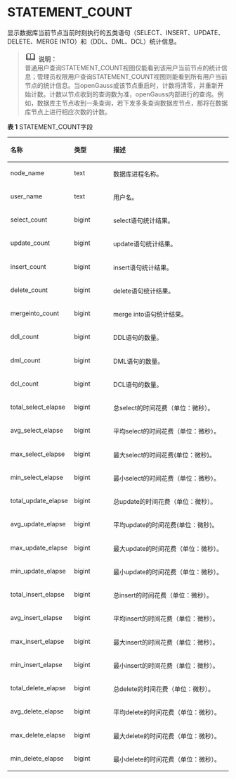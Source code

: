 # STATEMENT\_COUNT

显示数据库当前节点当前时刻执行的五类语句（SELECT、INSERT、UPDATE、DELETE、MERGE INTO）和（DDL、DML、DCL）统计信息。

>![](public_sys-resources/icon-note.png) **说明：**   
>普通用户查询STATEMENT\_COUNT视图仅能看到该用户当前节点的统计信息；管理员权限用户查询STATEMENT\_COUNT视图则能看到所有用户当前节点的统计信息。当openGauss或该节点重启时，计数将清零，并重新开始计数。计数以节点收到的查询数为准，openGauss内部进行的查询。例如，数据库主节点收到一条查询，若下发多条查询数据库节点，那将在数据库节点上进行相应次数的计数。  

**表 1**  STATEMENT\_COUNT字段

<a name="zh-cn_topic_0237122656_table1994171295613"></a>
<table><thead align="left"><tr id="zh-cn_topic_0237122656_row12237912135617"><th class="cellrowborder" valign="top" width="27.67%" id="mcps1.2.4.1.1"><p id="zh-cn_topic_0237122656_p923751216563"><a name="zh-cn_topic_0237122656_p923751216563"></a><a name="zh-cn_topic_0237122656_p923751216563"></a><strong id="zh-cn_topic_0237122656_b3237191216569"><a name="zh-cn_topic_0237122656_b3237191216569"></a><a name="zh-cn_topic_0237122656_b3237191216569"></a>名称</strong></p>
</th>
<th class="cellrowborder" valign="top" width="17.9%" id="mcps1.2.4.1.2"><p id="zh-cn_topic_0237122656_p723718126565"><a name="zh-cn_topic_0237122656_p723718126565"></a><a name="zh-cn_topic_0237122656_p723718126565"></a><strong id="zh-cn_topic_0237122656_b5237712185619"><a name="zh-cn_topic_0237122656_b5237712185619"></a><a name="zh-cn_topic_0237122656_b5237712185619"></a>类型</strong></p>
</th>
<th class="cellrowborder" valign="top" width="54.43%" id="mcps1.2.4.1.3"><p id="zh-cn_topic_0237122656_p142372125566"><a name="zh-cn_topic_0237122656_p142372125566"></a><a name="zh-cn_topic_0237122656_p142372125566"></a><strong id="zh-cn_topic_0237122656_b1623721215561"><a name="zh-cn_topic_0237122656_b1623721215561"></a><a name="zh-cn_topic_0237122656_b1623721215561"></a>描述</strong></p>
</th>
</tr>
</thead>
<tbody><tr id="zh-cn_topic_0237122656_row623751214563"><td class="cellrowborder" valign="top" width="27.67%" headers="mcps1.2.4.1.1 "><p id="zh-cn_topic_0237122656_p11237181295616"><a name="zh-cn_topic_0237122656_p11237181295616"></a><a name="zh-cn_topic_0237122656_p11237181295616"></a>node_name</p>
</td>
<td class="cellrowborder" valign="top" width="17.9%" headers="mcps1.2.4.1.2 "><p id="zh-cn_topic_0237122656_p1723771214566"><a name="zh-cn_topic_0237122656_p1723771214566"></a><a name="zh-cn_topic_0237122656_p1723771214566"></a>text</p>
</td>
<td class="cellrowborder" valign="top" width="54.43%" headers="mcps1.2.4.1.3 "><p id="zh-cn_topic_0237122656_p162371512205615"><a name="zh-cn_topic_0237122656_p162371512205615"></a><a name="zh-cn_topic_0237122656_p162371512205615"></a>数据库进程名称。</p>
</td>
</tr>
<tr id="zh-cn_topic_0237122656_row7237912125616"><td class="cellrowborder" valign="top" width="27.67%" headers="mcps1.2.4.1.1 "><p id="zh-cn_topic_0237122656_p1923781217567"><a name="zh-cn_topic_0237122656_p1923781217567"></a><a name="zh-cn_topic_0237122656_p1923781217567"></a>user_name</p>
</td>
<td class="cellrowborder" valign="top" width="17.9%" headers="mcps1.2.4.1.2 "><p id="zh-cn_topic_0237122656_p1623701215617"><a name="zh-cn_topic_0237122656_p1623701215617"></a><a name="zh-cn_topic_0237122656_p1623701215617"></a>text</p>
</td>
<td class="cellrowborder" valign="top" width="54.43%" headers="mcps1.2.4.1.3 "><p id="zh-cn_topic_0237122656_p6237171215617"><a name="zh-cn_topic_0237122656_p6237171215617"></a><a name="zh-cn_topic_0237122656_p6237171215617"></a>用户名。</p>
</td>
</tr>
<tr id="zh-cn_topic_0237122656_row7237181255619"><td class="cellrowborder" valign="top" width="27.67%" headers="mcps1.2.4.1.1 "><p id="zh-cn_topic_0237122656_p5237412125613"><a name="zh-cn_topic_0237122656_p5237412125613"></a><a name="zh-cn_topic_0237122656_p5237412125613"></a>select_count</p>
</td>
<td class="cellrowborder" valign="top" width="17.9%" headers="mcps1.2.4.1.2 "><p id="zh-cn_topic_0237122656_p112371612135610"><a name="zh-cn_topic_0237122656_p112371612135610"></a><a name="zh-cn_topic_0237122656_p112371612135610"></a>bigint</p>
</td>
<td class="cellrowborder" valign="top" width="54.43%" headers="mcps1.2.4.1.3 "><p id="zh-cn_topic_0237122656_p1623713122561"><a name="zh-cn_topic_0237122656_p1623713122561"></a><a name="zh-cn_topic_0237122656_p1623713122561"></a>select语句统计结果。</p>
</td>
</tr>
<tr id="zh-cn_topic_0237122656_row423714123565"><td class="cellrowborder" valign="top" width="27.67%" headers="mcps1.2.4.1.1 "><p id="zh-cn_topic_0237122656_p623711217564"><a name="zh-cn_topic_0237122656_p623711217564"></a><a name="zh-cn_topic_0237122656_p623711217564"></a>update_count</p>
</td>
<td class="cellrowborder" valign="top" width="17.9%" headers="mcps1.2.4.1.2 "><p id="zh-cn_topic_0237122656_p5237111213560"><a name="zh-cn_topic_0237122656_p5237111213560"></a><a name="zh-cn_topic_0237122656_p5237111213560"></a>bigint</p>
</td>
<td class="cellrowborder" valign="top" width="54.43%" headers="mcps1.2.4.1.3 "><p id="zh-cn_topic_0237122656_p1623891275610"><a name="zh-cn_topic_0237122656_p1623891275610"></a><a name="zh-cn_topic_0237122656_p1623891275610"></a>update语句统计结果。</p>
</td>
</tr>
<tr id="zh-cn_topic_0237122656_row72381121569"><td class="cellrowborder" valign="top" width="27.67%" headers="mcps1.2.4.1.1 "><p id="zh-cn_topic_0237122656_p1723831211565"><a name="zh-cn_topic_0237122656_p1723831211565"></a><a name="zh-cn_topic_0237122656_p1723831211565"></a>insert_count</p>
</td>
<td class="cellrowborder" valign="top" width="17.9%" headers="mcps1.2.4.1.2 "><p id="zh-cn_topic_0237122656_p7238612105612"><a name="zh-cn_topic_0237122656_p7238612105612"></a><a name="zh-cn_topic_0237122656_p7238612105612"></a>bigint</p>
</td>
<td class="cellrowborder" valign="top" width="54.43%" headers="mcps1.2.4.1.3 "><p id="zh-cn_topic_0237122656_p13238201295615"><a name="zh-cn_topic_0237122656_p13238201295615"></a><a name="zh-cn_topic_0237122656_p13238201295615"></a>insert语句统计结果。</p>
</td>
</tr>
<tr id="zh-cn_topic_0237122656_row16238412135617"><td class="cellrowborder" valign="top" width="27.67%" headers="mcps1.2.4.1.1 "><p id="zh-cn_topic_0237122656_p1238121235610"><a name="zh-cn_topic_0237122656_p1238121235610"></a><a name="zh-cn_topic_0237122656_p1238121235610"></a>delete_count</p>
</td>
<td class="cellrowborder" valign="top" width="17.9%" headers="mcps1.2.4.1.2 "><p id="zh-cn_topic_0237122656_p10238812135616"><a name="zh-cn_topic_0237122656_p10238812135616"></a><a name="zh-cn_topic_0237122656_p10238812135616"></a>bigint</p>
</td>
<td class="cellrowborder" valign="top" width="54.43%" headers="mcps1.2.4.1.3 "><p id="zh-cn_topic_0237122656_p42381412165617"><a name="zh-cn_topic_0237122656_p42381412165617"></a><a name="zh-cn_topic_0237122656_p42381412165617"></a>delete语句统计结果。</p>
</td>
</tr>
<tr id="zh-cn_topic_0237122656_row2238111295610"><td class="cellrowborder" valign="top" width="27.67%" headers="mcps1.2.4.1.1 "><p id="zh-cn_topic_0237122656_p1823821255612"><a name="zh-cn_topic_0237122656_p1823821255612"></a><a name="zh-cn_topic_0237122656_p1823821255612"></a>mergeinto_count</p>
</td>
<td class="cellrowborder" valign="top" width="17.9%" headers="mcps1.2.4.1.2 "><p id="zh-cn_topic_0237122656_p1623901235620"><a name="zh-cn_topic_0237122656_p1623901235620"></a><a name="zh-cn_topic_0237122656_p1623901235620"></a>bigint</p>
</td>
<td class="cellrowborder" valign="top" width="54.43%" headers="mcps1.2.4.1.3 "><p id="zh-cn_topic_0237122656_p15239412195615"><a name="zh-cn_topic_0237122656_p15239412195615"></a><a name="zh-cn_topic_0237122656_p15239412195615"></a>merge into语句统计结果。</p>
</td>
</tr>
<tr id="zh-cn_topic_0237122656_row3239131212562"><td class="cellrowborder" valign="top" width="27.67%" headers="mcps1.2.4.1.1 "><p id="zh-cn_topic_0237122656_p1623911127563"><a name="zh-cn_topic_0237122656_p1623911127563"></a><a name="zh-cn_topic_0237122656_p1623911127563"></a>ddl_count</p>
</td>
<td class="cellrowborder" valign="top" width="17.9%" headers="mcps1.2.4.1.2 "><p id="zh-cn_topic_0237122656_p12391512195615"><a name="zh-cn_topic_0237122656_p12391512195615"></a><a name="zh-cn_topic_0237122656_p12391512195615"></a>bigint</p>
</td>
<td class="cellrowborder" valign="top" width="54.43%" headers="mcps1.2.4.1.3 "><p id="zh-cn_topic_0237122656_p2023913125566"><a name="zh-cn_topic_0237122656_p2023913125566"></a><a name="zh-cn_topic_0237122656_p2023913125566"></a>DDL语句的数量。</p>
</td>
</tr>
<tr id="zh-cn_topic_0237122656_row142393122565"><td class="cellrowborder" valign="top" width="27.67%" headers="mcps1.2.4.1.1 "><p id="zh-cn_topic_0237122656_p2239112165617"><a name="zh-cn_topic_0237122656_p2239112165617"></a><a name="zh-cn_topic_0237122656_p2239112165617"></a>dml_count</p>
</td>
<td class="cellrowborder" valign="top" width="17.9%" headers="mcps1.2.4.1.2 "><p id="zh-cn_topic_0237122656_p1423921255616"><a name="zh-cn_topic_0237122656_p1423921255616"></a><a name="zh-cn_topic_0237122656_p1423921255616"></a>bigint</p>
</td>
<td class="cellrowborder" valign="top" width="54.43%" headers="mcps1.2.4.1.3 "><p id="zh-cn_topic_0237122656_p1923901219563"><a name="zh-cn_topic_0237122656_p1923901219563"></a><a name="zh-cn_topic_0237122656_p1923901219563"></a>DML语句的数量。</p>
</td>
</tr>
<tr id="zh-cn_topic_0237122656_row423991255613"><td class="cellrowborder" valign="top" width="27.67%" headers="mcps1.2.4.1.1 "><p id="zh-cn_topic_0237122656_p14239101215568"><a name="zh-cn_topic_0237122656_p14239101215568"></a><a name="zh-cn_topic_0237122656_p14239101215568"></a>dcl_count</p>
</td>
<td class="cellrowborder" valign="top" width="17.9%" headers="mcps1.2.4.1.2 "><p id="zh-cn_topic_0237122656_p123961210561"><a name="zh-cn_topic_0237122656_p123961210561"></a><a name="zh-cn_topic_0237122656_p123961210561"></a>bigint</p>
</td>
<td class="cellrowborder" valign="top" width="54.43%" headers="mcps1.2.4.1.3 "><p id="zh-cn_topic_0237122656_p3239112185612"><a name="zh-cn_topic_0237122656_p3239112185612"></a><a name="zh-cn_topic_0237122656_p3239112185612"></a>DCL语句的数量。</p>
</td>
</tr>
<tr id="zh-cn_topic_0237122656_row0239181225616"><td class="cellrowborder" valign="top" width="27.67%" headers="mcps1.2.4.1.1 "><p id="zh-cn_topic_0237122656_p14239111211561"><a name="zh-cn_topic_0237122656_p14239111211561"></a><a name="zh-cn_topic_0237122656_p14239111211561"></a>total_select_elapse</p>
</td>
<td class="cellrowborder" valign="top" width="17.9%" headers="mcps1.2.4.1.2 "><p id="zh-cn_topic_0237122656_p023961219565"><a name="zh-cn_topic_0237122656_p023961219565"></a><a name="zh-cn_topic_0237122656_p023961219565"></a>bigint</p>
</td>
<td class="cellrowborder" valign="top" width="54.43%" headers="mcps1.2.4.1.3 "><p id="zh-cn_topic_0237122656_p623913126560"><a name="zh-cn_topic_0237122656_p623913126560"></a><a name="zh-cn_topic_0237122656_p623913126560"></a>总select的时间花费（单位：微秒）。</p>
</td>
</tr>
<tr id="zh-cn_topic_0237122656_row13239111285612"><td class="cellrowborder" valign="top" width="27.67%" headers="mcps1.2.4.1.1 "><p id="zh-cn_topic_0237122656_p10239171285611"><a name="zh-cn_topic_0237122656_p10239171285611"></a><a name="zh-cn_topic_0237122656_p10239171285611"></a>avg_select_elapse</p>
</td>
<td class="cellrowborder" valign="top" width="17.9%" headers="mcps1.2.4.1.2 "><p id="zh-cn_topic_0237122656_p9239112125613"><a name="zh-cn_topic_0237122656_p9239112125613"></a><a name="zh-cn_topic_0237122656_p9239112125613"></a>bigint</p>
</td>
<td class="cellrowborder" valign="top" width="54.43%" headers="mcps1.2.4.1.3 "><p id="zh-cn_topic_0237122656_p9239812195619"><a name="zh-cn_topic_0237122656_p9239812195619"></a><a name="zh-cn_topic_0237122656_p9239812195619"></a>平均select的时间花费（单位：微秒）。</p>
</td>
</tr>
<tr id="zh-cn_topic_0237122656_row11239171212565"><td class="cellrowborder" valign="top" width="27.67%" headers="mcps1.2.4.1.1 "><p id="zh-cn_topic_0237122656_p723910124563"><a name="zh-cn_topic_0237122656_p723910124563"></a><a name="zh-cn_topic_0237122656_p723910124563"></a>max_select_elapse</p>
</td>
<td class="cellrowborder" valign="top" width="17.9%" headers="mcps1.2.4.1.2 "><p id="zh-cn_topic_0237122656_p10239512145611"><a name="zh-cn_topic_0237122656_p10239512145611"></a><a name="zh-cn_topic_0237122656_p10239512145611"></a>bigint</p>
</td>
<td class="cellrowborder" valign="top" width="54.43%" headers="mcps1.2.4.1.3 "><p id="zh-cn_topic_0237122656_p19239212195612"><a name="zh-cn_topic_0237122656_p19239212195612"></a><a name="zh-cn_topic_0237122656_p19239212195612"></a>最大select的时间花费(单位：微秒)。</p>
</td>
</tr>
<tr id="zh-cn_topic_0237122656_row62394127569"><td class="cellrowborder" valign="top" width="27.67%" headers="mcps1.2.4.1.1 "><p id="zh-cn_topic_0237122656_p623918126568"><a name="zh-cn_topic_0237122656_p623918126568"></a><a name="zh-cn_topic_0237122656_p623918126568"></a>min_select_elapse</p>
</td>
<td class="cellrowborder" valign="top" width="17.9%" headers="mcps1.2.4.1.2 "><p id="zh-cn_topic_0237122656_p42393123564"><a name="zh-cn_topic_0237122656_p42393123564"></a><a name="zh-cn_topic_0237122656_p42393123564"></a>bigint</p>
</td>
<td class="cellrowborder" valign="top" width="54.43%" headers="mcps1.2.4.1.3 "><p id="zh-cn_topic_0237122656_p424011220567"><a name="zh-cn_topic_0237122656_p424011220567"></a><a name="zh-cn_topic_0237122656_p424011220567"></a>最小select的时间花费（单位：微秒）。</p>
</td>
</tr>
<tr id="zh-cn_topic_0237122656_row924019127561"><td class="cellrowborder" valign="top" width="27.67%" headers="mcps1.2.4.1.1 "><p id="zh-cn_topic_0237122656_p22401912125619"><a name="zh-cn_topic_0237122656_p22401912125619"></a><a name="zh-cn_topic_0237122656_p22401912125619"></a>total_update_elapse</p>
</td>
<td class="cellrowborder" valign="top" width="17.9%" headers="mcps1.2.4.1.2 "><p id="zh-cn_topic_0237122656_p112401412105619"><a name="zh-cn_topic_0237122656_p112401412105619"></a><a name="zh-cn_topic_0237122656_p112401412105619"></a>bigint</p>
</td>
<td class="cellrowborder" valign="top" width="54.43%" headers="mcps1.2.4.1.3 "><p id="zh-cn_topic_0237122656_p162406123562"><a name="zh-cn_topic_0237122656_p162406123562"></a><a name="zh-cn_topic_0237122656_p162406123562"></a>总update的时间花费（单位：微秒）。</p>
</td>
</tr>
<tr id="zh-cn_topic_0237122656_row524031255614"><td class="cellrowborder" valign="top" width="27.67%" headers="mcps1.2.4.1.1 "><p id="zh-cn_topic_0237122656_p8240712105611"><a name="zh-cn_topic_0237122656_p8240712105611"></a><a name="zh-cn_topic_0237122656_p8240712105611"></a>avg_update_elapse</p>
</td>
<td class="cellrowborder" valign="top" width="17.9%" headers="mcps1.2.4.1.2 "><p id="zh-cn_topic_0237122656_p11240412145614"><a name="zh-cn_topic_0237122656_p11240412145614"></a><a name="zh-cn_topic_0237122656_p11240412145614"></a>bigint</p>
</td>
<td class="cellrowborder" valign="top" width="54.43%" headers="mcps1.2.4.1.3 "><p id="zh-cn_topic_0237122656_p22401112185613"><a name="zh-cn_topic_0237122656_p22401112185613"></a><a name="zh-cn_topic_0237122656_p22401112185613"></a>平均update的时间花费(单位：微秒)。</p>
</td>
</tr>
<tr id="zh-cn_topic_0237122656_row2024031275619"><td class="cellrowborder" valign="top" width="27.67%" headers="mcps1.2.4.1.1 "><p id="zh-cn_topic_0237122656_p18240101217564"><a name="zh-cn_topic_0237122656_p18240101217564"></a><a name="zh-cn_topic_0237122656_p18240101217564"></a>max_update_elapse</p>
</td>
<td class="cellrowborder" valign="top" width="17.9%" headers="mcps1.2.4.1.2 "><p id="zh-cn_topic_0237122656_p1024011215611"><a name="zh-cn_topic_0237122656_p1024011215611"></a><a name="zh-cn_topic_0237122656_p1024011215611"></a>bigint</p>
</td>
<td class="cellrowborder" valign="top" width="54.43%" headers="mcps1.2.4.1.3 "><p id="zh-cn_topic_0237122656_p13240161245612"><a name="zh-cn_topic_0237122656_p13240161245612"></a><a name="zh-cn_topic_0237122656_p13240161245612"></a>最大update的时间花费（单位：微秒）。</p>
</td>
</tr>
<tr id="zh-cn_topic_0237122656_row19240101218568"><td class="cellrowborder" valign="top" width="27.67%" headers="mcps1.2.4.1.1 "><p id="zh-cn_topic_0237122656_p16240512135612"><a name="zh-cn_topic_0237122656_p16240512135612"></a><a name="zh-cn_topic_0237122656_p16240512135612"></a>min_update_elapse</p>
</td>
<td class="cellrowborder" valign="top" width="17.9%" headers="mcps1.2.4.1.2 "><p id="zh-cn_topic_0237122656_p62401122560"><a name="zh-cn_topic_0237122656_p62401122560"></a><a name="zh-cn_topic_0237122656_p62401122560"></a>bigint</p>
</td>
<td class="cellrowborder" valign="top" width="54.43%" headers="mcps1.2.4.1.3 "><p id="zh-cn_topic_0237122656_p13240121212561"><a name="zh-cn_topic_0237122656_p13240121212561"></a><a name="zh-cn_topic_0237122656_p13240121212561"></a>最小update的时间花费（单位：微秒）。</p>
</td>
</tr>
<tr id="zh-cn_topic_0237122656_row8240121219567"><td class="cellrowborder" valign="top" width="27.67%" headers="mcps1.2.4.1.1 "><p id="zh-cn_topic_0237122656_p3240121285611"><a name="zh-cn_topic_0237122656_p3240121285611"></a><a name="zh-cn_topic_0237122656_p3240121285611"></a>total_insert_elapse</p>
</td>
<td class="cellrowborder" valign="top" width="17.9%" headers="mcps1.2.4.1.2 "><p id="zh-cn_topic_0237122656_p1124021295613"><a name="zh-cn_topic_0237122656_p1124021295613"></a><a name="zh-cn_topic_0237122656_p1124021295613"></a>bigint</p>
</td>
<td class="cellrowborder" valign="top" width="54.43%" headers="mcps1.2.4.1.3 "><p id="zh-cn_topic_0237122656_p47303468312"><a name="zh-cn_topic_0237122656_p47303468312"></a><a name="zh-cn_topic_0237122656_p47303468312"></a>总insert的时间花费（单位：微秒）。</p>
</td>
</tr>
<tr id="zh-cn_topic_0237122656_row924071215610"><td class="cellrowborder" valign="top" width="27.67%" headers="mcps1.2.4.1.1 "><p id="zh-cn_topic_0237122656_p1024021225617"><a name="zh-cn_topic_0237122656_p1024021225617"></a><a name="zh-cn_topic_0237122656_p1024021225617"></a>avg_insert_elapse</p>
</td>
<td class="cellrowborder" valign="top" width="17.9%" headers="mcps1.2.4.1.2 "><p id="zh-cn_topic_0237122656_p92402012175619"><a name="zh-cn_topic_0237122656_p92402012175619"></a><a name="zh-cn_topic_0237122656_p92402012175619"></a>bigint</p>
</td>
<td class="cellrowborder" valign="top" width="54.43%" headers="mcps1.2.4.1.3 "><p id="zh-cn_topic_0237122656_p824001205617"><a name="zh-cn_topic_0237122656_p824001205617"></a><a name="zh-cn_topic_0237122656_p824001205617"></a>平均insert的时间花费（单位：微秒）。</p>
</td>
</tr>
<tr id="zh-cn_topic_0237122656_row7240161235617"><td class="cellrowborder" valign="top" width="27.67%" headers="mcps1.2.4.1.1 "><p id="zh-cn_topic_0237122656_p15240181213568"><a name="zh-cn_topic_0237122656_p15240181213568"></a><a name="zh-cn_topic_0237122656_p15240181213568"></a>max_insert_elapse</p>
</td>
<td class="cellrowborder" valign="top" width="17.9%" headers="mcps1.2.4.1.2 "><p id="zh-cn_topic_0237122656_p02401812145620"><a name="zh-cn_topic_0237122656_p02401812145620"></a><a name="zh-cn_topic_0237122656_p02401812145620"></a>bigint</p>
</td>
<td class="cellrowborder" valign="top" width="54.43%" headers="mcps1.2.4.1.3 "><p id="zh-cn_topic_0237122656_p224061219563"><a name="zh-cn_topic_0237122656_p224061219563"></a><a name="zh-cn_topic_0237122656_p224061219563"></a>最大insert的时间花费（单位：微秒）。</p>
</td>
</tr>
<tr id="zh-cn_topic_0237122656_row1524011216565"><td class="cellrowborder" valign="top" width="27.67%" headers="mcps1.2.4.1.1 "><p id="zh-cn_topic_0237122656_p1624051285617"><a name="zh-cn_topic_0237122656_p1624051285617"></a><a name="zh-cn_topic_0237122656_p1624051285617"></a>min_insert_elapse</p>
</td>
<td class="cellrowborder" valign="top" width="17.9%" headers="mcps1.2.4.1.2 "><p id="zh-cn_topic_0237122656_p82411212105613"><a name="zh-cn_topic_0237122656_p82411212105613"></a><a name="zh-cn_topic_0237122656_p82411212105613"></a>bigint</p>
</td>
<td class="cellrowborder" valign="top" width="54.43%" headers="mcps1.2.4.1.3 "><p id="zh-cn_topic_0237122656_p224181265619"><a name="zh-cn_topic_0237122656_p224181265619"></a><a name="zh-cn_topic_0237122656_p224181265619"></a>最小insert的时间花费（单位：微秒）。</p>
</td>
</tr>
<tr id="zh-cn_topic_0237122656_row1824151215567"><td class="cellrowborder" valign="top" width="27.67%" headers="mcps1.2.4.1.1 "><p id="zh-cn_topic_0237122656_p4241312185612"><a name="zh-cn_topic_0237122656_p4241312185612"></a><a name="zh-cn_topic_0237122656_p4241312185612"></a>total_delete_elapse</p>
</td>
<td class="cellrowborder" valign="top" width="17.9%" headers="mcps1.2.4.1.2 "><p id="zh-cn_topic_0237122656_p624141217562"><a name="zh-cn_topic_0237122656_p624141217562"></a><a name="zh-cn_topic_0237122656_p624141217562"></a>bigint</p>
</td>
<td class="cellrowborder" valign="top" width="54.43%" headers="mcps1.2.4.1.3 "><p id="zh-cn_topic_0237122656_p324171217563"><a name="zh-cn_topic_0237122656_p324171217563"></a><a name="zh-cn_topic_0237122656_p324171217563"></a>总delete的时间花费（单位：微秒）。</p>
</td>
</tr>
<tr id="zh-cn_topic_0237122656_row19241012105613"><td class="cellrowborder" valign="top" width="27.67%" headers="mcps1.2.4.1.1 "><p id="zh-cn_topic_0237122656_p1624141245619"><a name="zh-cn_topic_0237122656_p1624141245619"></a><a name="zh-cn_topic_0237122656_p1624141245619"></a>avg_delete_elapse</p>
</td>
<td class="cellrowborder" valign="top" width="17.9%" headers="mcps1.2.4.1.2 "><p id="zh-cn_topic_0237122656_p112411112115610"><a name="zh-cn_topic_0237122656_p112411112115610"></a><a name="zh-cn_topic_0237122656_p112411112115610"></a>bigint</p>
</td>
<td class="cellrowborder" valign="top" width="54.43%" headers="mcps1.2.4.1.3 "><p id="zh-cn_topic_0237122656_p22411121563"><a name="zh-cn_topic_0237122656_p22411121563"></a><a name="zh-cn_topic_0237122656_p22411121563"></a>平均delete的时间花费（单位：微秒）。</p>
</td>
</tr>
<tr id="zh-cn_topic_0237122656_row1224112126565"><td class="cellrowborder" valign="top" width="27.67%" headers="mcps1.2.4.1.1 "><p id="zh-cn_topic_0237122656_p12411312165616"><a name="zh-cn_topic_0237122656_p12411312165616"></a><a name="zh-cn_topic_0237122656_p12411312165616"></a>max_delete_elapse</p>
</td>
<td class="cellrowborder" valign="top" width="17.9%" headers="mcps1.2.4.1.2 "><p id="zh-cn_topic_0237122656_p8241191265614"><a name="zh-cn_topic_0237122656_p8241191265614"></a><a name="zh-cn_topic_0237122656_p8241191265614"></a>bigint</p>
</td>
<td class="cellrowborder" valign="top" width="54.43%" headers="mcps1.2.4.1.3 "><p id="zh-cn_topic_0237122656_p16241121225615"><a name="zh-cn_topic_0237122656_p16241121225615"></a><a name="zh-cn_topic_0237122656_p16241121225615"></a>最大delete的时间花费（单位：微秒）。</p>
</td>
</tr>
<tr id="zh-cn_topic_0237122656_row1241141220565"><td class="cellrowborder" valign="top" width="27.67%" headers="mcps1.2.4.1.1 "><p id="zh-cn_topic_0237122656_p1524171225616"><a name="zh-cn_topic_0237122656_p1524171225616"></a><a name="zh-cn_topic_0237122656_p1524171225616"></a>min_delete_elapse</p>
</td>
<td class="cellrowborder" valign="top" width="17.9%" headers="mcps1.2.4.1.2 "><p id="zh-cn_topic_0237122656_p102411312185616"><a name="zh-cn_topic_0237122656_p102411312185616"></a><a name="zh-cn_topic_0237122656_p102411312185616"></a>bigint</p>
</td>
<td class="cellrowborder" valign="top" width="54.43%" headers="mcps1.2.4.1.3 "><p id="zh-cn_topic_0237122656_p82411312145617"><a name="zh-cn_topic_0237122656_p82411312145617"></a><a name="zh-cn_topic_0237122656_p82411312145617"></a>最小delete的时间花费（单位：微秒）。</p>
</td>
</tr>
</tbody>
</table>


